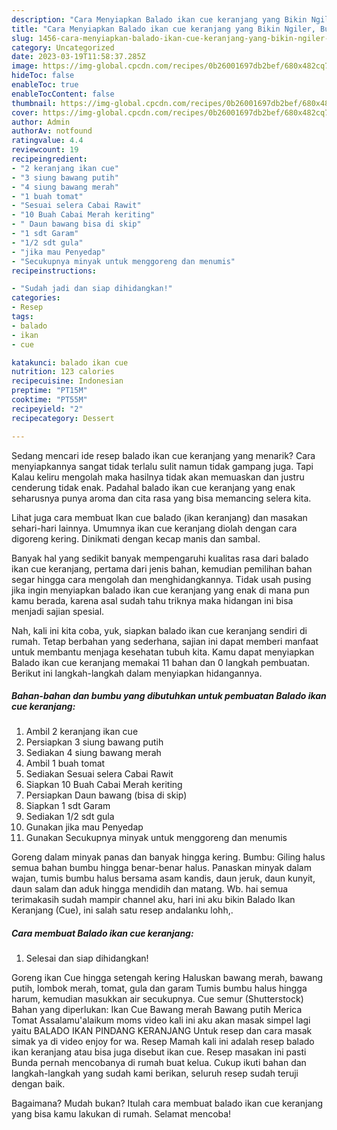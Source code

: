 ```yaml
---
description: "Cara Menyiapkan Balado ikan cue keranjang yang Bikin Ngiler, Buat Buka Puasa Menggugah Selera"
title: "Cara Menyiapkan Balado ikan cue keranjang yang Bikin Ngiler, Buat Buka Puasa Menggugah Selera"
slug: 1456-cara-menyiapkan-balado-ikan-cue-keranjang-yang-bikin-ngiler-buat-buka-puasa-menggugah-selera
category: Uncategorized
date: 2023-03-19T11:58:37.285Z
image: https://img-global.cpcdn.com/recipes/0b26001697db2bef/680x482cq70/balado-ikan-cue-keranjang-foto-resep-utama.jpg
hideToc: false
enableToc: true
enableTocContent: false
thumbnail: https://img-global.cpcdn.com/recipes/0b26001697db2bef/680x482cq70/balado-ikan-cue-keranjang-foto-resep-utama.jpg
cover: https://img-global.cpcdn.com/recipes/0b26001697db2bef/680x482cq70/balado-ikan-cue-keranjang-foto-resep-utama.jpg
author: Admin
authorAv: notfound
ratingvalue: 4.4
reviewcount: 19
recipeingredient:
- "2 keranjang ikan cue"
- "3 siung bawang putih"
- "4 siung bawang merah"
- "1 buah tomat"
- "Sesuai selera Cabai Rawit"
- "10 Buah Cabai Merah keriting"
- " Daun bawang bisa di skip"
- "1 sdt Garam"
- "1/2 sdt gula"
- "jika mau Penyedap"
- "Secukupnya minyak untuk menggoreng dan menumis"
recipeinstructions:

- "Sudah jadi dan siap dihidangkan!"
categories:
- Resep
tags:
- balado
- ikan
- cue

katakunci: balado ikan cue 
nutrition: 123 calories
recipecuisine: Indonesian
preptime: "PT15M"
cooktime: "PT55M"
recipeyield: "2"
recipecategory: Dessert

---
```



Sedang mencari ide resep balado ikan cue keranjang yang menarik? Cara menyiapkannya sangat tidak terlalu sulit namun tidak gampang juga. Tapi Kalau keliru mengolah maka hasilnya tidak akan memuaskan dan justru cenderung tidak enak. Padahal balado ikan cue keranjang yang enak seharusnya punya aroma dan cita rasa yang bisa memancing selera kita.


Lihat juga cara membuat Ikan cue balado (ikan keranjang) dan masakan sehari-hari lainnya. Umumnya ikan cue keranjang diolah dengan cara digoreng kering. Dinikmati dengan kecap manis dan sambal.

Banyak hal yang sedikit banyak mempengaruhi kualitas rasa dari balado ikan cue keranjang, pertama dari jenis bahan, kemudian pemilihan bahan segar hingga cara mengolah dan menghidangkannya. Tidak usah pusing jika ingin menyiapkan balado ikan cue keranjang yang enak di mana pun kamu berada, karena asal sudah tahu triknya maka hidangan ini bisa menjadi sajian spesial.


Nah, kali ini kita coba, yuk, siapkan balado ikan cue keranjang sendiri di rumah. Tetap berbahan yang sederhana, sajian ini dapat memberi manfaat untuk membantu menjaga kesehatan tubuh kita. Kamu dapat menyiapkan Balado ikan cue keranjang memakai 11 bahan dan 0 langkah pembuatan. Berikut ini langkah-langkah dalam menyiapkan hidangannya.

<!--inarticleads1-->

##### Bahan-bahan dan bumbu yang dibutuhkan untuk pembuatan Balado ikan cue keranjang:

1. Ambil 2 keranjang ikan cue
1. Persiapkan 3 siung bawang putih
1. Sediakan 4 siung bawang merah
1. Ambil 1 buah tomat
1. Sediakan Sesuai selera Cabai Rawit
1. Siapkan 10 Buah Cabai Merah keriting
1. Persiapkan  Daun bawang (bisa di skip)
1. Siapkan 1 sdt Garam
1. Sediakan 1/2 sdt gula
1. Gunakan jika mau Penyedap
1. Gunakan Secukupnya minyak untuk menggoreng dan menumis


Goreng dalam minyak panas dan banyak hingga kering. Bumbu: Giling halus semua bahan bumbu hingga benar-benar halus. Panaskan minyak dalam wajan, tumis bumbu halus bersama asam kandis, daun jeruk, daun kunyit, daun salam dan aduk hingga mendidih dan matang. Wb. hai semua terimakasih sudah mampir channel aku, hari ini aku bikin Balado Ikan Keranjang (Cue), ini salah satu resep andalanku lohh,. 

<!--inarticleads2-->

##### Cara membuat Balado ikan cue keranjang:


1. Selesai dan siap dihidangkan!

Goreng ikan Cue hingga setengah kering Haluskan bawang merah, bawang putih, lombok merah, tomat, gula dan garam Tumis bumbu halus hingga harum, kemudian masukkan air secukupnya. Cue semur (Shutterstock) Bahan yang diperlukan: Ikan Cue Bawang merah Bawang putih Merica Tomat Assalamu&#39;alaikum moms video kali ini aku akan masak simpel lagi yaitu BALADO IKAN PINDANG KERANJANG Untuk resep dan cara masak simak ya di video enjoy for wa. Resep Mamah kali ini adalah resep balado ikan keranjang atau bisa juga disebut ikan cue. Resep masakan ini pasti Bunda pernah mencobanya di rumah buat kelua. Cukup ikuti bahan dan langkah-langkah yang sudah kami berikan, seluruh resep sudah teruji dengan baik. 

Bagaimana? Mudah bukan? Itulah cara membuat balado ikan cue keranjang yang bisa kamu lakukan di rumah. Selamat mencoba!
